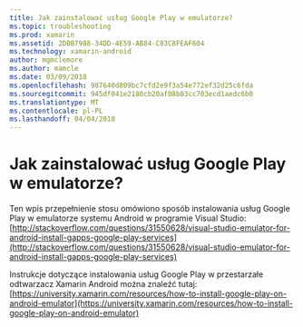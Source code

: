 ```yaml
---
title: Jak zainstalować usług Google Play w emulatorze?
ms.topic: troubleshooting
ms.prod: xamarin
ms.assetid: 2DBB7988-34DD-4E59-AB84-C83C8FEAF604
ms.technology: xamarin-android
author: mgmclemore
ms.author: mamcle
ms.date: 03/09/2018
ms.openlocfilehash: 987640d809bc7cfd2e9f3a54e772ef32d25c6fda
ms.sourcegitcommit: 945df041e2180cb20af08b83cc703ecd1aedc6b0
ms.translationtype: MT
ms.contentlocale: pl-PL
ms.lasthandoff: 04/04/2018
---
```

# <a name="how-do-i-install-google-play-services-in-an-emulator"></a>Jak zainstalować usług Google Play w emulatorze?

Ten wpis przepełnienie stosu omówiono sposób instalowania usług Google Play w emulatorze systemu Android w programie Visual Studio: [http://stackoverflow.com/questions/31550628/visual-studio-emulator-for-android-install-gapps-google-play-services](http://stackoverflow.com/questions/31550628/visual-studio-emulator-for-android-install-gapps-google-play-services)

Instrukcje dotyczące instalowania usług Google Play w przestarzałe odtwarzacz Xamarin Android można znaleźć tutaj: [https://university.xamarin.com/resources/how-to-install-google-play-on-android-emulator](https://university.xamarin.com/resources/how-to-install-google-play-on-android-emulator)
